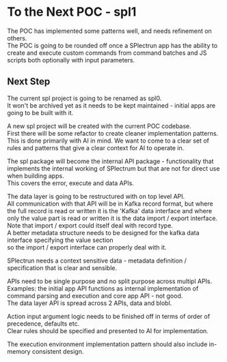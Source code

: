 # To the Next POC - spl1

The POC has implemented some patterns well, and needs refinement on others.  
The POC is going to be rounded off once a SPlectrun app has the ability to create and execute custom commands
from command batches and JS scripts both optionally with input parameters.

## Next Step

The current spl project is going to be renamed as spl0.  
It won't be archived yet as it needs to be kept maintained - initial apps are going to be built with it.

A new spl project will be created with the current POC codebase.  
First there will be some refactor to create cleaner implementation patterns.  
This is done primarily with AI in mind. We want to come to a clear set of rules and patterns that give a clear context for AI to operate in.  

The spl package will become the internal API package - functionality that implements the internal working of SPlectrum
but that are not for direct use when building apps.  
This covers the error, execute and data APIs.  

The data layer is going to be restructured with on top level API.  
All communication with that API will be in Kafka record format, 
but where the full record is read or written it is the 'Kafka' data interface 
and where only the value part is read or written it is the data import / export interface.  
Note that import / export could itself deal with record type.  
A better metadata structure needs to be designed for the kafka data interface specifying the value section  
so the import / export interface can properly deal with it.

SPlectrun needs a context sensitive data - metadata definition / specification that is clear and sensible.

APIs need to be single purpose and no split purpose across multipl APIs.  
Examples: the initial app API functions as internal implementation of command parsing and execution and core app API - not good.  
The data layer API is spread across 2 APIs, data and blobl.  

Action input argument logic needs to be finished off in terms of order of precedence, defaults etc.  
Clear rules should be specified and presented to AI for implementation.

The execution environment implementation pattern should also include in-memory consistent design.


